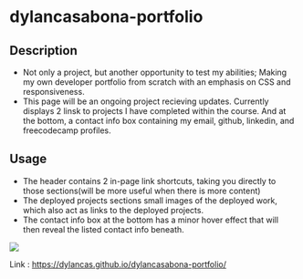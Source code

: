 # dylancasabona-portfolio

## Description

- Not only a project, but another opportunity to test my abilities; Making my own developer portfolio from scratch with an emphasis on CSS and responsiveness. 
- This page will be an ongoing project recieving updates. Currently displays 2 linsk to projects I have completed within the course. And at the bottom, a contact info box containing my email, github, linkedin, and freecodecamp profiles. 

## Usage

- The header contains 2 in-page link shortcuts, taking you directly to those sections(will be more useful when there is more content)
- The deployed projects sections small images of the deployed work, which also act as links to the deployed projects. 
- The contact info box at the bottom has a minor hover effect that will then reveal the listed contact info beneath. 

<!-- Insert link and screen shot of the page before submitting -->
<img src="/.assets/images/project-screenshot.png">

Link : https://dylancas.github.io/dylancasabona-portfolio/